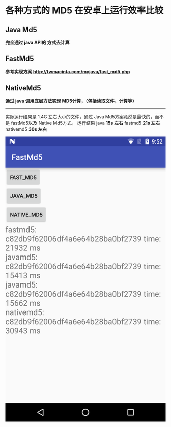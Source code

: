 # 各种方式的 MD5 在安卓上运行效率比较

## Java Md5
**完全通过 java API的 方式去计算**

## FastMd5
**参考实现方案 http://twmacinta.com/myjava/fast_md5.php**

## NativeMd5
**通过 java 调用底层方法实现 MD5计算，（包括读取文件，计算等）**

***

实际运行结果是 1.4G 左右大小的文件，通过 Java Md5方案竟然是最快的，而不是 fastMd5以及 Native Md5方式。
运行结果
java       **15s 左右**
fastmd5    **21s 左右**
nativemd5  **30s 左右**


![img](/shoots.png)



